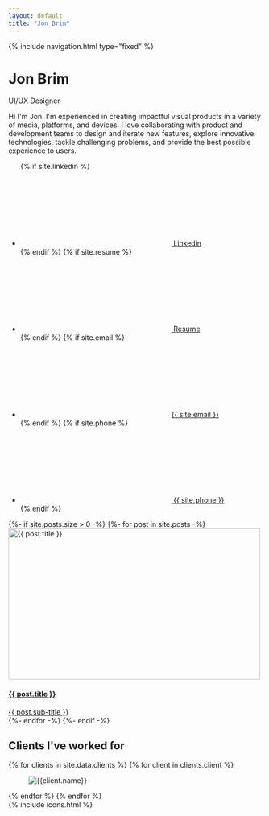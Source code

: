 ```yaml
---
layout: default
title: "Jon Brim"
---
```

{% include navigation.html type="fixed" %}
<main class="home section" >
  <div id="about-me" class="post post_static">
    <h1 class="post_title sticky_trigger">
      Jon Brim
    </h1>
    <span class="post_sub-title" >
      UI/UX Designer
    </span>
    <p>
      Hi I'm Jon. I'm experienced in creating impactful visual products in a variety of media, platforms, and devices. I love collaborating with product and development teams to design and iterate new features, explore innovative technologies, tackle challenging problems, and provide the best possible experience to users.
    </p>
    <ul class="social_list">
      {% if site.linkedin %}
      <a href="{{ site.linkedin | prepend: 'https://www.linkedin.com/in/' }}" rel="external" target="blank" class="social_item"><li class="social_item_content"><span class="icon"><svg><use href="#icon_linkedin" /></svg></span> Linkedin</li></a>
      {% endif %}
      {% if site.resume %}
      <a href="{{ site.resume }}" class="social_item"><li class="social_item_content"><span class="icon"><svg><use href="#icon_resume" /></svg></span> Resume</li></a>
      {% endif %}
      {% if site.email %}
      <a href="{{ site.email | prepend: 'mailto:' }}" class="social_item"><li class="social_item_content"><span class="icon"><svg><use href="#icon_mail" /></svg></span>{{ site.email }}</li></a>
      {% endif %}
      {% if site.phone %}
      <a href="{{ site.phone | prepend: 'tel:+1' | remove: '(' | remove: ')' | remove: '-' | remove: ' ' }}" class="social_item"><li class="social_item_content"><span class="icon"><svg><use href="#icon_phone" /></svg></span> {{ site.phone }}</li></a>
      {% endif %}
    </ul>
  </div>
  {%- if site.posts.size > 0 -%}
      {%- for post in site.posts -%}
          <a 
            id="{{ post.title | replace: ' ', '-' | downcase }}" 
            class="post post_link" 
            href="{{ post.url | relative_url }}" 
            {% if post.thumbnail_background-color %} 
              style="background-color:{{ post.thumbnail_background-color }}"
            {% endif %}
          >
            <img 
              src="{{ post.thumbnail }}"
              class="thumbnail"
              width="500px"
              height="300px"
              alt="{{ post.title }}"
            >
            <div class="scrim">
              <h4 class="title">{{ post.title }}</h4>
              <span class="sub-title">{{ post.sub-title }}</span>
            </div>
          </a>
      {%- endfor -%}
  {%- endif -%}
</main>
<section id="clients" class="clients">
  <h2>
    Clients I've worked for
  </h2>
  <article>
    {% for clients in site.data.clients %}
      {% for client in clients.client %}
        <figure id="client-{{client.name | replace: ' ', '-' | downcase }}" aria-label="{{client.name}}">
          <img src="{{ clients.folder }}{{ client.logo }}" alt="{{client.name}}">
        </figure>
      {% endfor %}  
    {% endfor %}  
  </article>
</section>
{% include icons.html %}